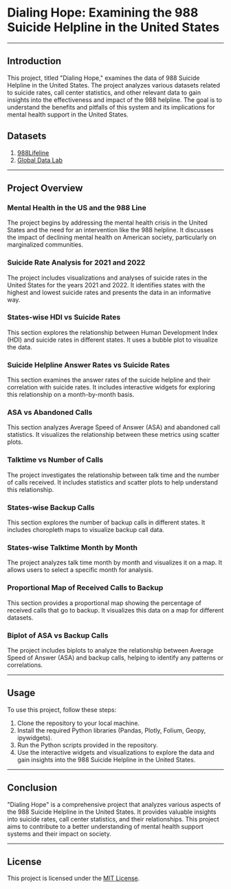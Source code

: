 # Dialing Hope: Examining the 988 Suicide Helpline in the United States

---

## Introduction

This project, titled "Dialing Hope," examines the data of 988 Suicide Helpline in the United States. The project analyzes various datasets related to suicide rates, call center statistics, 
and other relevant data to gain insights into the effectiveness and impact of the 988 helpline. The goal is to understand the benefits and pitfalls of this system and its implications for 
mental health support in the United States.


## Datasets

1. [988Lifeline](https://988lifeline.org/our-network/)
2. [Global Data Lab](https://globaldatalab.org/shdi/table/shdi/USA/)

---

## Project Overview

### Mental Health in the US and the 988 Line

The project begins by addressing the mental health crisis in the United States and the need for an intervention like the 988 helpline. It discusses the impact of declining mental health on 
American society, particularly on marginalized communities.

### Suicide Rate Analysis for 2021 and 2022

The project includes visualizations and analyses of suicide rates in the United States for the years 2021 and 2022. It identifies states with the highest and lowest suicide rates and presents 
the data in an informative way.

### States-wise HDI vs Suicide Rates

This section explores the relationship between Human Development Index (HDI) and suicide rates in different states. It uses a bubble plot to visualize the data.

### Suicide Helpline Answer Rates vs Suicide Rates

This section examines the answer rates of the suicide helpline and their correlation with suicide rates. It includes interactive widgets for exploring this relationship on a month-by-month basis.

### ASA vs Abandoned Calls

This section analyzes Average Speed of Answer (ASA) and abandoned call statistics. It visualizes the relationship between these metrics using scatter plots.

### Talktime vs Number of Calls

The project investigates the relationship between talk time and the number of calls received. It includes statistics and scatter plots to help understand this relationship.

### States-wise Backup Calls

This section explores the number of backup calls in different states. It includes choropleth maps to visualize backup call data.

### States-wise Talktime Month by Month

The project analyzes talk time month by month and visualizes it on a map. It allows users to select a specific month for analysis.

### Proportional Map of Received Calls to Backup

This section provides a proportional map showing the percentage of received calls that go to backup. It visualizes this data on a map for different datasets.

### Biplot of ASA vs Backup Calls

The project includes biplots to analyze the relationship between Average Speed of Answer (ASA) and backup calls, helping to identify any patterns or correlations.

---

## Usage

To use this project, follow these steps:

1. Clone the repository to your local machine.
2. Install the required Python libraries (Pandas, Plotly, Folium, Geopy, ipywidgets).
3. Run the Python scripts provided in the repository.
4. Use the interactive widgets and visualizations to explore the data and gain insights into the 988 Suicide Helpline in the United States.

---

## Conclusion

"Dialing Hope" is a comprehensive project that analyzes various aspects of the 988 Suicide Helpline in the United States. It provides valuable insights into suicide rates, call center statistics,
and their relationships. This project aims to contribute to a better understanding of mental health support systems and their impact on society.


---

## License

This project is licensed under the [MIT License](LICENSE).
